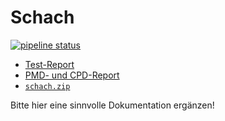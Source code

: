 # Schach

[![pipeline status](https://projects.isp.uni-luebeck.de/mschmitz/schach/badges/master/pipeline.svg)](https://projects.isp.uni-luebeck.de/mschmitz/schach/commits/master)
* [Test-Report](https://projects.isp.uni-luebeck.de/mschmitz/schach/-/jobs/artifacts/master/download?job=test)
* [PMD- und CPD-Report](https://projects.isp.uni-luebeck.de/mschmitz/schach/-/jobs/artifacts/master/download?job=pmd)
* [`schach.zip`](https://projects.isp.uni-luebeck.de/mschmitz/schach/-/jobs/artifacts/master/raw/target/schach.zip?job=deploy)

Bitte hier eine sinnvolle Dokumentation ergänzen!
